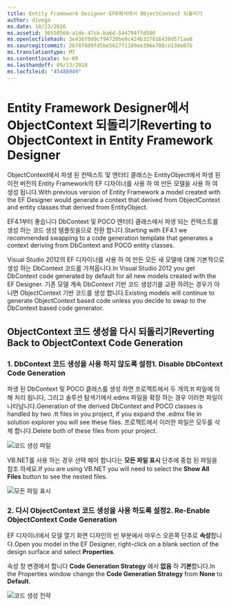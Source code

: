 ```yaml
---
title: Entity Framework Designer-EF6에서에서 ObjectContext 되돌리기
author: divega
ms.date: 10/23/2016
ms.assetid: 36550569-a1de-47cb-ba6d-544794ffd500
ms.openlocfilehash: 3e436f0d9cf94720be9c424b327816438d571ae8
ms.sourcegitcommit: 2b787009fd5be5627f1189ee396e708cd130e07b
ms.translationtype: MT
ms.contentlocale: ko-KR
ms.lasthandoff: 09/13/2018
ms.locfileid: "45488949"
---
```

# <a name="reverting-to-objectcontext-in-entity-framework-designer"></a><span data-ttu-id="b4ef3-102">Entity Framework Designer에서 ObjectContext 되돌리기</span><span class="sxs-lookup"><span data-stu-id="b4ef3-102">Reverting to ObjectContext in Entity Framework Designer</span></span>
<span data-ttu-id="b4ef3-103">ObjectContext에서 파생 된 컨텍스트 및 엔터티 클래스는 EntityObject에서 파생 된 이전 버전의 Entity Framework의 EF 디자이너를 사용 하 여 만든 모델을 사용 하 여 생성 됩니다.</span><span class="sxs-lookup"><span data-stu-id="b4ef3-103">With previous version of Entity Framework a model created with the EF Designer would generate a context that derived from ObjectContext and entity classes that derived from EntityObject.</span></span>

<span data-ttu-id="b4ef3-104">EF4.1부터 좋습니다 DbContext 및 POCO 엔터티 클래스에서 파생 되는 컨텍스트를 생성 하는 코드 생성 템플릿을으로 전환 합니다.</span><span class="sxs-lookup"><span data-stu-id="b4ef3-104">Starting with EF4.1 we recommended swapping to a code generation template that generates a context deriving from DbContext and POCO entity classes.</span></span>

<span data-ttu-id="b4ef3-105">Visual Studio 2012의 EF 디자이너를 사용 하 여 만든 모든 새 모델에 대해 기본적으로 생성 하는 DbContext 코드를 가져옵니다.</span><span class="sxs-lookup"><span data-stu-id="b4ef3-105">In Visual Studio 2012 you get DbContext code generated by default for all new models created with the EF Designer.</span></span> <span data-ttu-id="b4ef3-106">기존 모델 계속 DbContext 기반 코드 생성기를 교환 하려는 경우가 아니면 ObjectContext 기반 코드를 생성 합니다.</span><span class="sxs-lookup"><span data-stu-id="b4ef3-106">Existing models will continue to generate ObjectContext based code unless you decide to swap to the DbContext based code generator.</span></span>

## <a name="reverting-back-to-objectcontext-code-generation"></a><span data-ttu-id="b4ef3-107">ObjectContext 코드 생성을 다시 되돌리기</span><span class="sxs-lookup"><span data-stu-id="b4ef3-107">Reverting Back to ObjectContext Code Generation</span></span>

### <a name="1-disable-dbcontext-code-generation"></a><span data-ttu-id="b4ef3-108">1. DbContext 코드 생성을 사용 하지 않도록 설정</span><span class="sxs-lookup"><span data-stu-id="b4ef3-108">1. Disable DbContext Code Generation</span></span>

<span data-ttu-id="b4ef3-109">파생 된 DbContext 및 POCO 클래스를 생성 하면 프로젝트에서 두 개의.tt 파일에 의해 처리 됩니다, 그리고 솔루션 탐색기에서.edmx 파일을 확장 하는 경우 이러한 파일이 나타납니다.</span><span class="sxs-lookup"><span data-stu-id="b4ef3-109">Generation of the derived DbContext and POCO classes is handled by two .tt files in you project, if you expand the .edmx file in solution explorer you will see these files.</span></span> <span data-ttu-id="b4ef3-110">프로젝트에서 이러한 파일은 모두를 삭제 합니다.</span><span class="sxs-lookup"><span data-stu-id="b4ef3-110">Delete both of these files from your project.</span></span>

![코드 생성 파일](~/ef6/media/codegenfiles.png)

<span data-ttu-id="b4ef3-112">VB.NET를 사용 하는 경우 선택 해야 합니다는 **모든 파일 표시** 단추에 중첩 된 파일을 참조 하세요.</span><span class="sxs-lookup"><span data-stu-id="b4ef3-112">If you are using VB.NET you will need to select the **Show All Files** button to see the nested files.</span></span>

![모든 파일 표시](~/ef6/media/showallfiles.png)

### <a name="2-re-enable-objectcontext-code-generation"></a><span data-ttu-id="b4ef3-114">2. 다시 ObjectContext 코드 생성을 사용 하도록 설정</span><span class="sxs-lookup"><span data-stu-id="b4ef3-114">2. Re-Enable ObjectContext Code Generation</span></span>

<span data-ttu-id="b4ef3-115">EF 디자이너에서 모델 열기 화면 디자인의 빈 부분에서 마우스 오른쪽 단추로 **속성**합니다.</span><span class="sxs-lookup"><span data-stu-id="b4ef3-115">Open you model in the EF Designer, right-click on a blank section of the design surface and select **Properties**.</span></span>

<span data-ttu-id="b4ef3-116">속성 창 변경에서 합니다 **Code Generation Strategy** 에서 **없음** 하 **기본**합니다.</span><span class="sxs-lookup"><span data-stu-id="b4ef3-116">In the Properties window change the **Code Generation Strategy** from **None** to **Default**.</span></span>

![코드 생성 전략](~/ef6/media/codegenstrategy.png)
